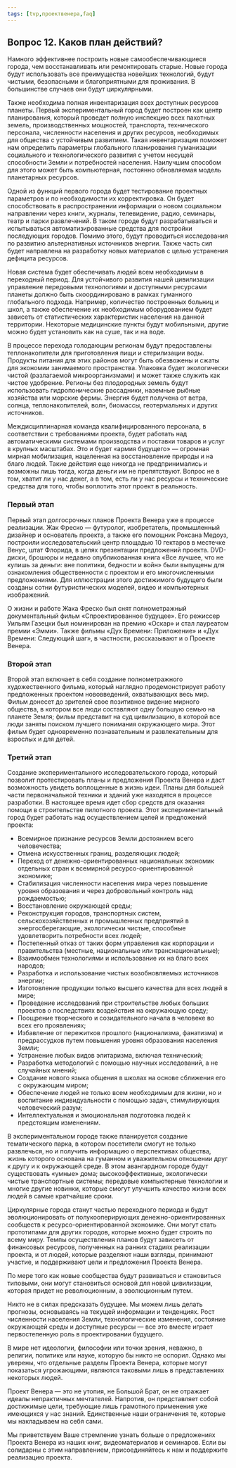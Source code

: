 ```yaml
---
tags: [tvp,проектвенера,faq]
---
```

## Вопрос 12. Каков план действий?

Намного эффективнее построить новые самообеспечивающиеся города, чем восстанавливать или ремонтировать старые. Новые города будут использовать все преимущества новейших технологий, будут чистыми, безопасными и благоприятными для проживания. В большинстве случаев они будут циркулярными.

Также необходима полная инвентаризация всех доступных ресурсов планеты. Первый экспериментальный город будет построен как центр планирования, который проведет полную инспекцию всех пахотных земель, производственных мощностей, транспорта, технического персонала, численности населения и других ресурсов, необходимых для общества с устойчивым развитием. Такая инвентаризация поможет нам определить параметры глобального планирования гуманизации социального и технологического развития с учетом несущей способности Земли и потребностей населения. Наилучшим способом для этого может быть компьютерная, постоянно обновляемая модель планетарных ресурсов.

Одной из функций первого города будет тестирование проектных параметров и по необходимости их корректировка. Он будет способствовать в распространении информации о новом социальном направлении через книги, журналы, телевидение, радио, семинары, театр и парки развлечений. В таком городе будут разрабатываться и испытываться автоматизированные средства для постройки последующих городов. Помимо этого, будут проводиться исследования по развитию альтернативных источников энергии. Также часть сил будет направлена на разработку новых материалов с целью устранения дефицита ресурсов.

Новая система будет обеспечивать людей всем необходимым в переходный период. Для устойчивого развития нашей цивилизации управление передовыми технологиями и доступными ресурсами планеты должно быть скоординировано в рамках гуманного глобального подхода. Например, количество построенных больниц и школ, а также обеспечение их необходимым оборудованием будет зависеть от статистических характеристик населения на данной территории. Некоторые медицинские пункты будут мобильными, другие можно будет установить как на суше, так и на воде.

В процессе перехода голодающим регионам будут предоставлены теплонакопители для приготовления пищи и стерилизации воды. Продукты питания для этих районов могут быть обезвожены и сжаты для экономии занимаемого пространства. Упаковка будет экологически чистой (разлагаемой микроорганизмами) и может также служить как чистое удобрение. Регионы без плодородных земель будут использовать гидропонические рассадники, наземные рыбные хозяйства или морские фермы. Энергия будет получена от ветра, солнца, теплонакопителей, волн, биомассы, геотермальных и других источников.

Междисциплинарная команда квалифицированного персонала, в соответствии с требованиями проекта, будет работать над автоматическими системами производства и поставки товаров и услуг в крупных масштабах. Это и будет «армия будущего» — огромная мирная мобилизация, нацеленная на восстановление природы и на благо людей. Такие действия еще никогда не предпринимались и возможны лишь тогда, когда деньги им не препятствуют. Вопрос не в том, хватит ли у нас денег, а в том, есть ли у нас ресурсы и технические средства для того, чтобы воплотить этот проект в реальность.

### Первый этап

Первый этап долгосрочных планов Проекта Венера уже в процессе реализации. Жак Фреско — футуролог, изобретатель, промышленный дизайнер и основатель проекта, а также его помощник Роксана Медоуз, построили исследовательский центр площадью 10 гектаров в местечке Венус, штат Флорида, в целях презентации предложений проекта. DVD-диски, брошюры и недавно опубликованная книга «Все лучшее, что не купишь за деньги: вне политики, бедности и войн» были выпущены для ознакомления общественности с проектом и его многочисленными предложениями. Для иллюстрации этого достижимого будущего были созданы сотни футуристических моделей, видео и компьютерных изображений.

О жизни и работе Жака Фреско был снят полнометражный документальный фильм «Спроектированное будущее». Его режиссер Уильям Газецки был номинирован на премию «Оскар» и стал лауреатом премии «Эмми». Также фильмы «Дух Времени: Приложение» и «Дух Времени: Следующий шаг», в частности, рассказывают и о Проекте Венера.

### Второй этап

Второй этап включает в себя создание полнометражного художественного фильма, который наглядно продемонстрирует работу предложенных проектом нововведений, охватывающих весь мир. Фильм донесет до зрителей свое позитивное видение мирного общества, в котором все люди составляют одну большую семью на планете Земля; фильм представит на суд цивилизацию, в которой все люди заняты поиском лучшего понимания окружающего мира. Этот фильм будет одновременно познавательным и развлекательным для взрослых и для детей.

### Третий этап

Создание экспериментального исследовательского города, который позволит протестировать планы и предложения Проекта Венера и даст возможность увидеть воплощенные в жизнь идеи. Планы для большей части первоначальной техники и зданий уже находятся в процессе разработки. В настоящее время идет сбор средств для оказания помощи в строительстве пилотного проекта. Этот экспериментальный город будет работать над осуществлением целей и предложений проекта:

-   Всемирное признание ресурсов Земли достоянием всего человечества;
-   Отмена искусственных границ, разделяющих людей;
-   Переход от денежно-ориентированных национальных экономик отдельных стран к всемирной ресурсо-ориентированной экономике;
-   Стабилизация численности населения мира через повышение уровня образования и через добровольный контроль над рождаемостью;
-   Восстановление окружающей среды;
-   Реконструкция городов, транспортных систем, сельскохозяйственных и промышленных предприятий в энергосберегающие, экологически чистые, способные удовлетворить потребности всех людей;
-   Постепенный отказ от таких форм управления как корпорации и правительства (местные, национальные или транснациональные);
-   Взаимообмен технологиями и использование их на благо всех народов;
-   Разработка и использование чистых возобновляемых источников энергии;
-   Изготовление продукции только высшего качества для всех людей в мире;
-   Проведение исследований при строительстве любых больших проектов о последствиях воздействия на окружающую среду;
-   Поощрение творческого и созидательного начала в человеке во всех его проявлениях;
-   Избавление от пережитков прошлого (национализма, фанатизма) и предрассудков путем повышения уровня образования населения Земли;
-   Устранение любых видов элитаризма, включая технический;
-   Разработка методологий с помощью научных исследований, а не случайных мнений;
-   Создание нового языка общения в школах на основе сближения его с окружающим миром;
-   Обеспечение людей не только всем необходимым для жизни, но и воспитание индивидуальности с помощью задач, стимулирующих человеческий разум;
-   Интеллектуальная и эмоциональная подготовка людей к предстоящим изменениям.

В экспериментальном городе также планируется создание тематического парка, в котором посетители смогут не только развлечься, но и получить информацию о перспективах общества, жизнь которого основана на гуманном и уважительном отношении друг к другу и к окружающей среде. В этом авангардном городе будут существовать «умные» дома; высокоэффективные, экологически чистые транспортные системы; передовые компьютерные технологии и многие другие новинки, которые смогут улучшить качество жизни всех людей в самые кратчайшие сроки.

Циркулярные города станут частью переходного периода и будут эволюционировать от полукооперирующих денежно-ориентированных сообществ к ресурсо-ориентированной экономике. Они могут стать прототипами для других городов, которые можно будет строить по всему миру. Темпы осуществления планов будут зависеть от финансовых ресурсов, полученных на ранних стадиях реализации проекта, и от людей, которые разделяют наши взгляды, принимают участие, и поддерживают цели и предложения Проекта Венера.

По мере того как новые сообщества будут развиваться и становиться типовыми, они могут становиться основой для новой цивилизации, которая придет не революционным, а эволюционным путем.

Никто не в силах предсказать будущее. Мы можем лишь делать прогнозы, основываясь на текущей информации и тенденциях. Рост численности населения Земли, технологические изменения, состояние окружающей среды и доступные ресурсы — все это вместе играет первостепенную роль в проектировании будущего.

В мире нет идеологии, философии или точки зрения, неважно, в религии, политике или науке, которую бы никто не оспорил. Однако мы уверены, что отдельные разделы Проекта Венера, которые могут показаться угрожающими, являются таковыми лишь в представлениях некоторых людей.

Проект Венера — это не утопия, не Большой Брат, он не отражает идеалы непрактичных мечтателей. Напротив, он представляет собой достижимые цели, требующие лишь грамотного применения уже имеющихся у нас знаний. Единственные наши ограничения те, которые мы накладываем на себя сами.

Мы приветствуем Ваше стремление узнать больше о предложениях Проекта Венера из наших книг, видеоматериалов и семинаров. Если вы солидарны с этим направлением, присоединяйтесь к нам и поддержите реализацию проекта.